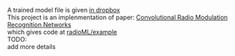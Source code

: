 A trained model file is given [in dropbox](https://www.dropbox.com/s/y3dbhcct7krapr6/convmodrecnets_CNN2_0.5.wts.h5?dl=0)<br> 
This project is an implenmentation of paper: [Convolutional Radio Modulation Recognition Networks](https://arxiv.org/abs/1602.04105)<br> 
which gives code at [radioML/example](https://github.com/radioML/examples/blob/master/modulation_recognition/RML2016.10a_VTCNN2_example.ipynb) <br>
TODO:<br> 
add more details
